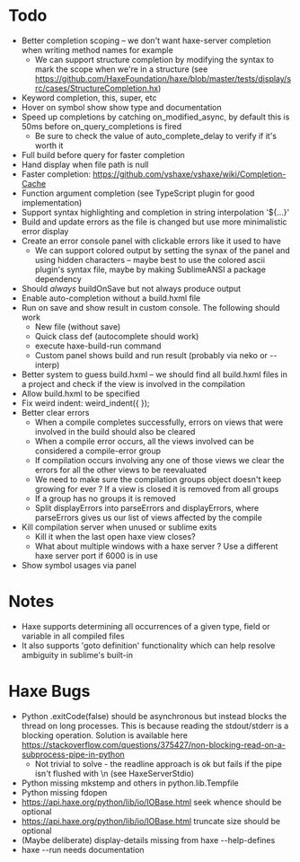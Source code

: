 # Todo
- Better completion scoping – we don't want haxe-server completion when writing method names for example
	- We can support structure completion by modifying the syntax to mark the scope when we're in a structure (see https://github.com/HaxeFoundation/haxe/blob/master/tests/display/src/cases/StructureCompletion.hx)
- Keyword completion, this, super, etc
- Hover on symbol show show type and documentation
- Speed up completions by catching on_modified_async, by default this is 50ms before on_query_completions is fired
	- Be sure to check the value of auto_complete_delay to verify if it's worth it
- Full build before query for faster completion
- Hand display when file path is null
- Faster completion:
	https://github.com/vshaxe/vshaxe/wiki/Completion-Cache
- Function argument completion (see TypeScript plugin for good implementation)
- Support syntax highlighting and completion in string interpolation '${...}'
- Build and update errors as the file is changed but use more minimalistic error display
- Create an error console panel with clickable errors like it used to have
	- We can support colored output by setting the synax of the panel and using hidden characters – maybe best to use the colored ascii plugin's syntax file, maybe by making SublimeANSI a package dependency
- Should _always_ buildOnSave but not always produce output
- Enable auto-completion without a build.hxml file
- Run on save and show result in custom console. The following should work
	- New file (without save)
	- Quick class def (autocomplete should work)
	- execute haxe-build-run command
	- Custom panel shows build and run result (probably via neko or --interp)
- Better system to guess build.hxml – we should find all build.hxml files in a project and check if the view is involved in the compilation
- Allow build.hxml to be specified
- Fix weird indent:
	weird_indent({
		});
- Better clear errors
	- When a compile completes successfully, errors on views that were involved in the build should also be cleared
	- When a compile error occurs, all the views involved can be considered a compile-error group
	- If compilation occurs involving any one of those views we clear the errors for all the other views to be reevaluated
	- We need to make sure the compilation groups object doesn't keep growing for ever
	? If a view is closed it is removed from all groups
	- If a group has no groups it is removed
	* Split displayErrors into parseErrors and displayErrors, where parseErrors gives us our list of views affected by the compile
- Kill compilation server when unused or sublime exits
	- Kill it when the last open haxe view closes?
	- What about multiple windows with a haxe server
? Use a different haxe server port if 6000 is in use
- Show symbol usages via panel

# Notes
- Haxe supports determining all occurrences of a given type, field or variable in all compiled files
- It also supports 'goto definition' functionality which can help resolve ambiguity in sublime's built-in

# Haxe Bugs
- Python .exitCode(false) should be asynchronous but instead blocks the thread on long processes. This is because reading the stdout/stderr is a blocking operation. Solution is available here https://stackoverflow.com/questions/375427/non-blocking-read-on-a-subprocess-pipe-in-python
	- Not trivial to solve - the readline approach is ok but fails if the pipe isn't flushed with \n (see HaxeServerStdio)
- Python missing mkstemp and others in python.lib.Tempfile
- Python missing fdopen
- https://api.haxe.org/python/lib/io/IOBase.html seek whence should be optional
- https://api.haxe.org/python/lib/io/IOBase.html truncate size should be optional
- (Maybe deliberate) display-details missing from haxe --help-defines 
- haxe --run needs documentation